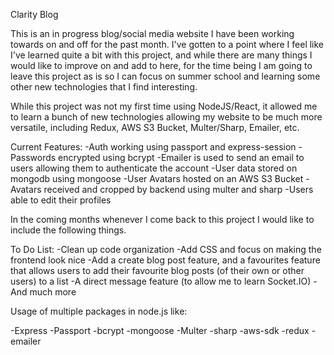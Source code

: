 Clarity Blog

This is an in progress blog/social media website I have been working towards on and off for the past month.
I've gotten to a point where I feel like I've learned quite a bit with this project, and while there are many things I would like to improve on and add to here, for the time being I am going to leave this project as is so I can focus on summer school and learning some other new technologies that I find interesting.

While this project was not my first time using NodeJS/React, it allowed me to learn a bunch of new technologies allowing my website to be much more versatile, including Redux, AWS S3 Bucket, Multer/Sharp, Emailer, etc.

Current Features:
-Auth working using passport and express-session
-Passwords encrypted using bcrypt
-Emailer is used to send an email to users allowing them to authenticate the account
-User data stored on mongodb using mongoose
-User Avatars hosted on an AWS S3 Bucket
-Avatars received and cropped by backend using multer and sharp
-Users able to edit their profiles

In the coming months whenever I come back to this project I would like to include the following things.

To Do List:
-Clean up code organization
-Add CSS and focus on making the frontend look nice
-Add a create blog post feature, and a favourites feature that allows users to add their favourite blog posts (of their own or other users) to a list
-A direct message feature (to allow me to learn Socket.IO)
-And much more

Usage of multiple packages in node.js like:

-Express
-Passport
-bcrypt
-mongoose
-Multer
-sharp
-aws-sdk
-redux
-emailer
